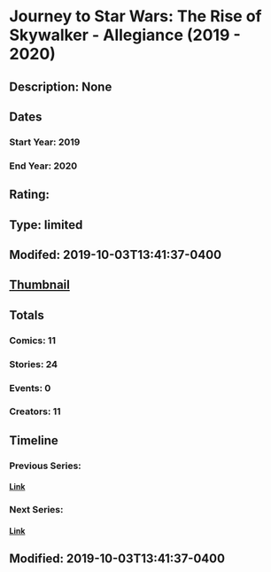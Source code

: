 # Journey to Star Wars: The Rise of Skywalker - Allegiance (2019 - 2020)
## Description: None
## Dates
### Start Year: 2019
### End Year: 2020
## Rating: 
## Type: limited
## Modifed: 2019-10-03T13:41:37-0400
## [Thumbnail](http://i.annihil.us/u/prod/marvel/i/mg/7/50/5d95fa8644b95.jpg)
## Totals
### Comics: 11
### Stories: 24
### Events: 0
### Creators: 11
## Timeline
### Previous Series: 
#### [Link]()
### Next Series: 
#### [Link]()
## Modified: 2019-10-03T13:41:37-0400
